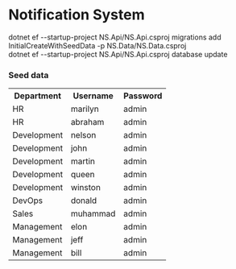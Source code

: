 # Notification System

dotnet ef --startup-project NS.Api/NS.Api.csproj migrations add InitialCreateWithSeedData -p NS.Data/NS.Data.csproj
<br>
dotnet ef --startup-project NS.Api/NS.Api.csproj database update

<h3>Seed data</h3>
<table style="width:100%">
  <tr>
    <th>Department</th>
    <th>Username</th> 
    <th>Password</th>
  </tr>
  <tr>
    <td>HR</td>
    <td>marilyn</td>
    <td>admin</td>
  </tr>
  <tr>
    <td>HR</td>
    <td>abraham</td>
    <td>admin</td>
  </tr>
  <tr>
    <td>Development</td>
    <td>nelson</td>
    <td>admin</td>
  </tr>
  <tr>
    <td>Development</td>
    <td>john</td>
    <td>admin</td>
  </tr>
  <tr>
    <td>Development</td>
    <td>martin</td>
    <td>admin</td>
  </tr>
  <tr>
    <td>Development</td>
    <td>queen</td>
    <td>admin</td>
  </tr>
  <tr>
    <td>Development</td>
    <td>winston</td>
    <td>admin</td>
  </tr>
  <tr>
    <td>DevOps</td>
    <td>donald</td>
    <td>admin</td>
  </tr>
  <tr>
    <td>Sales</td>
    <td>muhammad</td>
    <td>admin</td>
  </tr>
  <tr>
    <td>Management</td>
    <td>elon</td>
    <td>admin</td>
  </tr>
  <tr>
    <td>Management</td>
    <td>jeff</td>
    <td>admin</td>
  </tr>
  <tr>
    <td>Management</td>
    <td>bill</td>
    <td>admin</td>
  </tr>
</table>

</body>
</html>